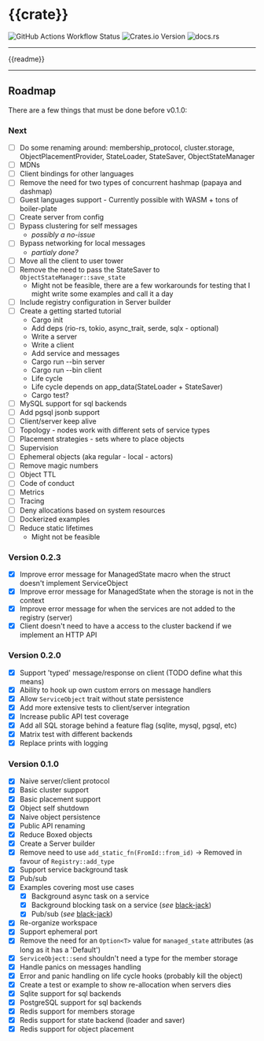 # {{crate}}

![GitHub Actions Workflow Status](https://img.shields.io/github/actions/workflow/status/rcelha/rio-rs/.github%2Fworkflows%2Frust.yaml?style=for-the-badge)
![Crates.io Version](https://img.shields.io/crates/v/rio-rs?style=for-the-badge&link=https%3A%2F%2Fcrates.io%2Fcrates%2Frio-rs)
![docs.rs](https://img.shields.io/docsrs/rio-rs?style=for-the-badge&link=https%3A%2F%2Fdocs.rs%2Frio-rs%2Flatest%2Frio_rs%2F)

---

{{readme}}

---

## Roadmap

There are a few things that must be done before v0.1.0:

### Next

- [ ] Do some renaming around: membership_protocol, cluster.storage, ObjectPlacementProvider, StateLoader, StateSaver, ObjectStateManager
- [ ] MDNs
- [ ] Client bindings for other languages
- [ ] Remove the need for two types of concurrent hashmap (papaya and dashmap)
- [ ] Guest languages support - Currently possible with WASM + tons of boiler-plate
- [ ] Create server from config
- [ ] Bypass clustering for self messages
  - _possibly a no-issue_
- [ ] Bypass networking for local messages
  - _partialy done?_
- [ ] Move all the client to user tower
- [ ] Remove the need to pass the StateSaver to `ObjectStateManager::save_state`
  - Might not be feasible, there are a few workarounds for testing that I might write some examples
    and call it a day
- [ ] Include registry configuration in Server builder
- [ ] Create a getting started tutorial
  - Cargo init
  - Add deps (rio-rs, tokio, async_trait, serde, sqlx - optional)
  - Write a server
  - Write a client
  - Add service and messages
  - Cargo run --bin server
  - Cargo run --bin client
  - Life cycle
  - Life cycle depends on app_data(StateLoader + StateSaver)
  - Cargo test?
- [ ] MySQL support for sql backends
- [ ] Add pgsql jsonb support
- [ ] Client/server keep alive
- [ ] Topology - nodes work with different sets of service types
- [ ] Placement strategies - sets where to place objects
- [ ] Supervision
- [ ] Ephemeral objects (aka regular - local - actors)
- [ ] Remove magic numbers
- [ ] Object TTL
- [ ] Code of conduct
- [ ] Metrics
- [ ] Tracing
- [ ] Deny allocations based on system resources
- [ ] Dockerized examples
- [ ] Reduce static lifetimes
  - Might not be feasible


### Version 0.2.3

- [x] Improve error message for ManagedState macro when the struct doesn't implement ServiceObject
- [x] Improve error message for ManagedState when the storage is not in the context
- [x] Improve error message for when the services are not added to the registry (server)
- [x] Client doesn't need to have a access to the cluster backend if we implement an HTTP API

### Version 0.2.0

- [x] Support 'typed' message/response on client (TODO define what this means)
- [x] Ability to hook up own custom errors on message handlers
- [x] Allow `ServiceObject` trait without state persistence
- [x] Add more extensive tests to client/server integration
- [x] Increase public API test coverage
- [x] Add all SQL storage behind a feature flag (sqlite, mysql, pgsql, etc)
- [x] Matrix test with different backends
- [x] Replace prints with logging

### Version 0.1.0

- [x] Naive server/client protocol
- [x] Basic cluster support
- [x] Basic placement support
- [x] Object self shutdown
- [x] Naive object persistence
- [x] Public API renaming
- [x] Reduce Boxed objects
- [x] Create a Server builder
- [x] Remove need to use `add_static_fn(FromId::from_id)` -> Removed in favour of `Registry::add_type`
- [x] Support service background task
- [x] Pub/sub
- [x] Examples covering most use cases
  - [x] Background async task on a service
  - [x] Background blocking task on a service (_see_ [black-jack](./examples/black-jack))
  - [x] Pub/sub (_see_ [black-jack](./examples/black-jack))
- [x] Re-organize workspace
- [x] Support ephemeral port
- [x] Remove the need for an `Option<T>` value for `managed_state` attributes (as long as it has a 'Default')
- [x] `ServiceObject::send` shouldn't need a type for the member storage
- [x] Handle panics on messages handling
- [x] Error and panic handling on life cycle hooks (probably kill the object)
- [x] Create a test or example to show re-allocation when servers dies
- [x] Sqlite support for sql backends
- [x] PostgreSQL support for sql backends
- [x] Redis support for members storage
- [x] Redis support for state backend (loader and saver)
- [x] Redis support for object placement
